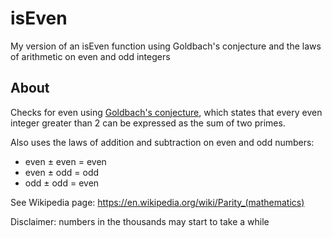 # isEven
My version of an isEven function using Goldbach's conjecture and the laws of arithmetic on even and odd integers

## About
Checks for even using [Goldbach's conjecture](https://en.wikipedia.org/wiki/Goldbach%27s_conjecture), which states that every even integer greater than 2 can be expressed as the sum of two primes.

Also uses the laws of addition and subtraction on even and odd numbers:
 - even ± even = even
 - even ± odd = odd
 - odd ± odd = even
 
See Wikipedia page: https://en.wikipedia.org/wiki/Parity_(mathematics)

Disclaimer: numbers in the thousands may start to take a while
